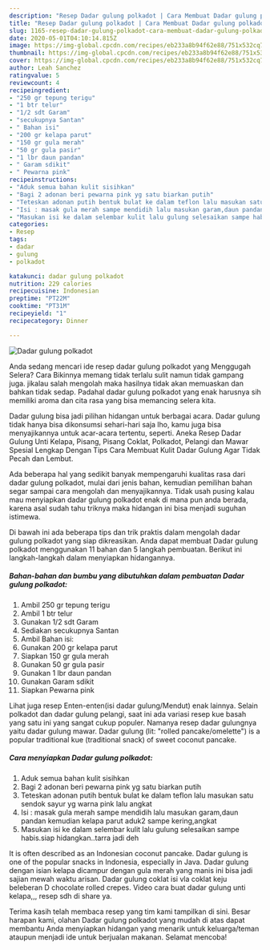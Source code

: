 ```yaml
---
description: "Resep Dadar gulung polkadot | Cara Membuat Dadar gulung polkadot Yang Bisa Manjain Lidah"
title: "Resep Dadar gulung polkadot | Cara Membuat Dadar gulung polkadot Yang Bisa Manjain Lidah"
slug: 1165-resep-dadar-gulung-polkadot-cara-membuat-dadar-gulung-polkadot-yang-bisa-manjain-lidah
date: 2020-05-01T04:10:14.815Z
image: https://img-global.cpcdn.com/recipes/eb233a8b94f62e88/751x532cq70/dadar-gulung-polkadot-foto-resep-utama.jpg
thumbnail: https://img-global.cpcdn.com/recipes/eb233a8b94f62e88/751x532cq70/dadar-gulung-polkadot-foto-resep-utama.jpg
cover: https://img-global.cpcdn.com/recipes/eb233a8b94f62e88/751x532cq70/dadar-gulung-polkadot-foto-resep-utama.jpg
author: Leah Sanchez
ratingvalue: 5
reviewcount: 4
recipeingredient:
- "250 gr tepung terigu"
- "1 btr telur"
- "1/2 sdt Garam"
- "secukupnya Santan"
- " Bahan isi"
- "200 gr kelapa parut"
- "150 gr gula merah"
- "50 gr gula pasir"
- "1 lbr daun pandan"
- " Garam sdikit"
- " Pewarna pink"
recipeinstructions:
- "Aduk semua bahan kulit sisihkan"
- "Bagi 2 adonan beri pewarna pink yg satu biarkan putih"
- "Teteskan adonan putih bentuk bulat ke dalam teflon lalu masukan satu sendok sayur yg warna pink lalu angkat"
- "Isi : masak gula merah sampe mendidih lalu masukan garam,daun pandan kemudian kelapa parut aduk2 sampe kering,angkat"
- "Masukan isi ke dalam selembar kulit lalu gulung selesaikan sampe habis.siap hidangkan..tarra jadi deh"
categories:
- Resep
tags:
- dadar
- gulung
- polkadot

katakunci: dadar gulung polkadot 
nutrition: 229 calories
recipecuisine: Indonesian
preptime: "PT22M"
cooktime: "PT31M"
recipeyield: "1"
recipecategory: Dinner

---
```



![Dadar gulung polkadot](https://img-global.cpcdn.com/recipes/eb233a8b94f62e88/751x532cq70/dadar-gulung-polkadot-foto-resep-utama.jpg)

Anda sedang mencari ide resep dadar gulung polkadot yang Menggugah Selera? Cara Bikinnya memang tidak terlalu sulit namun tidak gampang juga. jikalau salah mengolah maka hasilnya tidak akan memuaskan dan bahkan tidak sedap. Padahal dadar gulung polkadot yang enak harusnya sih memiliki aroma dan cita rasa yang bisa memancing selera kita.

Dadar gulung bisa jadi pilihan hidangan untuk berbagai acara. Dadar gulung tidak hanya bisa dikonsumsi sehari-hari saja lho, kamu juga bisa menyajikannya untuk acar-acara tertentu, seperti. Aneka Resep Dadar Gulung Unti Kelapa, Pisang, Pisang Coklat, Polkadot, Pelangi dan Mawar Spesial Lengkap Dengan Tips Cara Membuat Kulit Dadar Gulung Agar Tidak Pecah dan Lembut.

Ada beberapa hal yang sedikit banyak mempengaruhi kualitas rasa dari dadar gulung polkadot, mulai dari jenis bahan, kemudian pemilihan bahan segar sampai cara mengolah dan menyajikannya. Tidak usah pusing kalau mau menyiapkan dadar gulung polkadot enak di mana pun anda berada, karena asal sudah tahu triknya maka hidangan ini bisa menjadi suguhan istimewa.


Di bawah ini ada beberapa tips dan trik praktis dalam mengolah dadar gulung polkadot yang siap dikreasikan. Anda dapat membuat Dadar gulung polkadot menggunakan 11 bahan dan 5 langkah pembuatan. Berikut ini langkah-langkah dalam menyiapkan hidangannya.

<!--inarticleads1-->

##### Bahan-bahan dan bumbu yang dibutuhkan dalam pembuatan Dadar gulung polkadot:

1. Ambil 250 gr tepung terigu
1. Ambil 1 btr telur
1. Gunakan 1/2 sdt Garam
1. Sediakan secukupnya Santan
1. Ambil  Bahan isi:
1. Gunakan 200 gr kelapa parut
1. Siapkan 150 gr gula merah
1. Gunakan 50 gr gula pasir
1. Gunakan 1 lbr daun pandan
1. Gunakan  Garam sdikit
1. Siapkan  Pewarna pink


Lihat juga resep Enten-enten(isi dadar gulung/Mendut) enak lainnya. Selain polkadot dan dadar gulung pelangi, saat ini ada variasi resep kue basah yang satu ini yang sangat cukup populer. Namanya resep dadar gulungnya yaitu dadar gulung mawar. Dadar gulung (lit: &#34;rolled pancake/omelette&#34;) is a popular traditional kue (traditional snack) of sweet coconut pancake. 

<!--inarticleads2-->

##### Cara menyiapkan Dadar gulung polkadot:

1. Aduk semua bahan kulit sisihkan
1. Bagi 2 adonan beri pewarna pink yg satu biarkan putih
1. Teteskan adonan putih bentuk bulat ke dalam teflon lalu masukan satu sendok sayur yg warna pink lalu angkat
1. Isi : masak gula merah sampe mendidih lalu masukan garam,daun pandan kemudian kelapa parut aduk2 sampe kering,angkat
1. Masukan isi ke dalam selembar kulit lalu gulung selesaikan sampe habis.siap hidangkan..tarra jadi deh


It is often described as an Indonesian coconut pancake. Dadar gulung is one of the popular snacks in Indonesia, especially in Java. Dadar gulung dengan isian kelapa dicampur dengan gula merah yang manis ini bisa jadi sajian mewah waktu arisan. Dadar gulung coklat isi vla coklat keju beleberan D chocolate rolled crepes. Video cara buat dadar gulung unti kelapa,,, resep sdh di share ya. 

Terima kasih telah membaca resep yang tim kami tampilkan di sini. Besar harapan kami, olahan Dadar gulung polkadot yang mudah di atas dapat membantu Anda menyiapkan hidangan yang menarik untuk keluarga/teman ataupun menjadi ide untuk berjualan makanan. Selamat mencoba!
